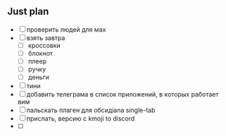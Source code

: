 ## Just plan
- [ ] проверить людей для мах
- [ ] взять завтра
	- [ ] кроссовки 
	- [ ] блокнот
	- [ ] плеер
	- [ ] ручку
	- [ ] деньги
- [ ] тини
- [ ] добавить телеграма в список приложений, в которых работает вим
- [ ] пальскать плаген для обсидiana single-tab
- [ ] прислать, версию с kmoji to discord
- [ ]
